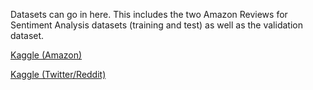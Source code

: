 Datasets can go in here. This includes the two Amazon Reviews for Sentiment Analysis datasets (training and test) as well as the validation dataset.

[Kaggle (Amazon)](https://www.kaggle.com/datasets/bittlingmayer/amazonreviews?select=train.ft.txt.bz2)

[Kaggle (Twitter/Reddit)](https://www.kaggle.com/datasets/cosmos98/twitter-and-reddit-sentimental-analysis-dataset)
